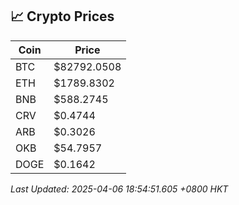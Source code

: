 ## 📈 Crypto Prices

| Coin | Price |
| ---- | ----- |
| BTC | $82792.0508 |
| ETH | $1789.8302 |
| BNB | $588.2745 |
| CRV | $0.4744 |
| ARB | $0.3026 |
| OKB | $54.7957 |
| DOGE | $0.1642 |

_Last Updated: 2025-04-06 18:54:51.605 +0800 HKT_